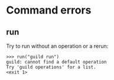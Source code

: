 # Command errors

## run

Try to run without an operation or a rerun:

    >>> run("guild run")
    guild: cannot find a default operation
    Try 'guild operations' for a list.
    <exit 1>
